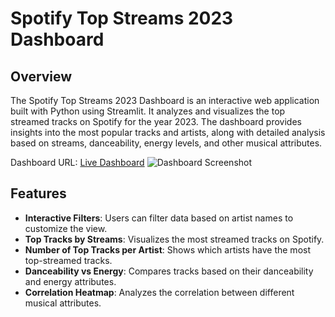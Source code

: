 # Spotify Top Streams 2023 Dashboard

## Overview
The Spotify Top Streams 2023 Dashboard is an interactive web application built with Python using Streamlit. It analyzes and visualizes the top streamed tracks on Spotify for the year 2023. The dashboard provides insights into the most popular tracks and artists, along with detailed analysis based on streams, danceability, energy levels, and other musical attributes.

Dashboard URL: [Live Dashboard](https://spotify-top-streamed-2023.streamlit.app)
![Dashboard Screenshot](dashboard_image.png)


## Features
- **Interactive Filters**: Users can filter data based on artist names to customize the view.
- **Top Tracks by Streams**: Visualizes the most streamed tracks on Spotify.
- **Number of Top Tracks per Artist**: Shows which artists have the most top-streamed tracks.
- **Danceability vs Energy**: Compares tracks based on their danceability and energy attributes.
- **Correlation Heatmap**: Analyzes the correlation between different musical attributes.
